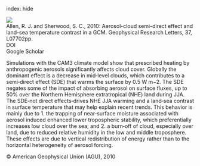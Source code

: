 index: hide

<div class="Citation">
    <div class="Citation-thumb CitationThumb-linked"  data-href="https://doi.org/10.1029/2010gl042759">
      <img src="https://static.claimspace.cloud/climate-study-static/refs/thumbs/7/Allen_and_Sherwood_2010-thumb.png" />
    </div>

  <div class="Citation-body">
    <div class="Citation-text">Allen, R. J. and Sherwood, S. C., 2010: Aerosol-cloud semi-direct effect and land-sea temperature contrast in a GCM. <span class="Article-journal">Geophysical Research Letters, </span><span class="Article-volume">37, </span>L07702pp.</div>
    <div class="Citation-links">
      <div class="CitationLink" data-href="https://doi.org/10.1029/2010gl042759">
        <div class="CitationLink-icon CitationLink-Doi"></div>
        <div class="CitationLink-text">DOI</div>
      </div>
      <div class="CitationLink" data-href="https://scholar.google.com/scholar?q=10.1029/2010gl042759">
        <div class="CitationLink-icon CitationLink-Scholar"></div>
        <div class="CitationLink-text">Google Scholar</div>
      </div>
    </div>
  </div>
</div>

Simulations with the CAM3 climate model show that prescribed heating by anthropogenic aerosols significantly affects cloud cover. Globally the dominant effect is a decrease in mid‐level clouds, which contributes to a semi‐direct effect (SDE) that warms the surface by 0.5 W m−2. The SDE negates some of the impact of absorbing aerosol on surface fluxes, up to 50% over the Northern Hemisphere extratropical (NHE) land during JJA. The SDE‐not direct effects‐drives NHE JJA warming and a land‐sea contrast in surface temperature that may help explain recent trends. This behavior is mainly due to 1. the trapping of near‐surface moisture associated with aerosol induced enhanced lower tropospheric stability, which preferentially increases low cloud over the sea; and 2. a burn‐off of cloud, especially over land, due to reduced relative humidity in the low and middle troposphere. These effects are due to vertical redistribution of energy rather than to the horizontal heterogeneity of aerosol forcing.

<div class="Citation-copy">
&copy; American Geophysical Union (AGU), 2010
</div>